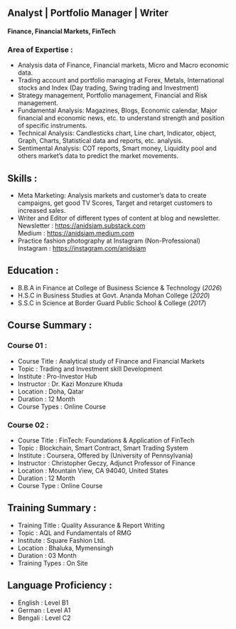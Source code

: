 ## Analyst | Portfolio Manager | Writer
#### Finance, Financial Markets, FinTech
### Area of Expertise :
- Analysis data of Finance, Financial markets, Micro and Macro economic data.
- Trading account and portfolio managing at Forex, Metals, International 
  stocks and Index (Day trading, Swing trading and Investment)
- Strategy management, Portfolio management, Financial and Risk management.
- Fundamental Analysis: Magazines, Blogs, Economic calendar, Major financial 
  and economic news, etc. to understand strength and position of specific 
  instruments.
- Technical Analysis: Candlesticks chart, Line chart, Indicator, object, 
  Graph, Charts, Statistical data and reports, etc. analysis.
- Sentimental Analysis: COT reports, Smart money, Liquidity pool and others 
  market’s data to predict the market movements.

## Skills :
- Meta Marketing: Analysis markets and customer’s data to create campaigns, 
  get good TV Scores, Target and retarget customers to increased sales.
- Writer and Editor of different types of content at blog and newsletter.                                                   
  Newsletter : https://anidsiam.substack.com                                                                                
  Medium : https://anidsiam.medium.com
- Practice fashion photography at Instagram (Non-Professional)                                                            
  Instagram : https://instagram.com/anidsiam
  
## Education :
- B.B.A in Finance at College of Business Science & Technology (_2026_)
- H.S.C in Business Studies at Govt. Ananda Mohan College (_2020_)
- S.S.C in Science at Border Guard Public School & College (_2017_)

## Course Summary :
### Course 01 :
- Course Title        : Analytical study of Finance and Financial Markets
- Topic               : Trading and Investment skill Development  
- Institute           : Pro-Investor Hub
- Instructor          : Dr. Kazi Monzure Khuda
- Location            : Doha, Qatar 
- Duration            : 12 Month
- Course Types        : Online Course

### Course 02 :
- Course Title        : FinTech: Foundations & Application of FinTech
- Topic               : Blockchain, Smart Contract, Smart Trading System
- Institute           : Coursera, Offered by (University of Pennsylvania)
- Instructor          : Christopher Geczy, Adjunct Professor of Finance
- Location            : Mountain View, CA 94040, United States
- Duration            : 12 Month
- Course Type         : Online Course

## Training Summary :
- Training Title        : Quality Assurance & Report Writing
- Topic                 : AQL and Fundamentals of RMG
- Institute             : Square Fashion Ltd.
- Location              : Bhaluka, Mymensingh 
- Duration              : 03 Month
- Training Types        : On Site

## Language Proficiency :
- English : Level B1
- German  : Level A1
- Bengali : Level C2 
